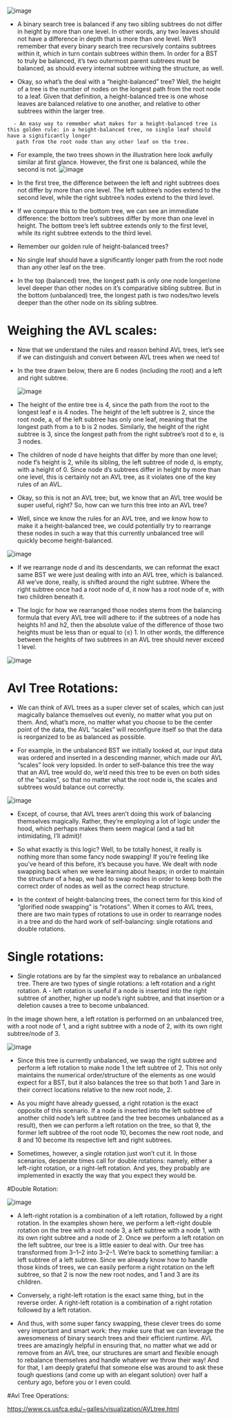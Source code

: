 ![image](https://github.com/user-attachments/assets/7934b4a9-9af6-4d3b-b792-996e68591e74)

- A binary search tree is balanced if any two sibling subtrees do not differ in height by more than one level. In other words, any two leaves should not have a 
  difference in depth that is more than one level. We’ll remember that every binary search tree recursively contains subtrees within it, which in turn contain 
  subtrees within them. In order for a BST to truly be balanced, it’s two outermost parent subtrees must be balanced, as should every internal subtree withing the 
  structure, as well.

- Okay, so what’s the deal with a “height-balanced” tree? Well, the height of a tree is the number of nodes on the longest path from the root node to a leaf. Given 
  that definition, a height-balanced tree is one whose leaves are balanced relative to one another, and relative to other subtrees within the larger tree.
```
  - An easy way to remember what makes for a height-balanced tree is this golden rule: in a height-balanced tree, no single leaf should have a significantly longer 
   path from the root node than any other leaf on the tree.
```

- For example, the two trees shown in the illustration here look awfully similar at first glance. However, the first one is balanced, while the second is not.
![image](https://github.com/user-attachments/assets/8d4667c6-d99e-43aa-b978-3c7295049bf9)

- In the first tree, the difference between the left and right subtrees does not differ by more than one level. The left subtree’s nodes extend to the second 
 level, while the right subtree’s nodes extend to the third level.

- If we compare this to the bottom tree, we can see an immediate difference: the bottom tree’s subtrees differ by more than one level in height. The bottom tree’s 
 left subtree extends only to the first level, while its right subtree extends to the third level.

- Remember our golden rule of height-balanced trees?

- No single leaf should have a significantly longer path from the root node than any other leaf on the tree.

- In the top (balanced) tree, the longest path is only one node longer/one level deeper than other nodes on it’s comparative sibling subtree. But in the bottom 
 (unbalanced) tree, the longest path is two nodes/two levels deeper than the other node on its sibling subtree.

# Weighing the AVL scales:

- Now that we understand the rules and reason behind AVL trees, let’s see if we can distinguish and convert between AVL trees when we need to!

- In the tree drawn below, there are 6 nodes (including the root) and a left and right subtree.

  ![image](https://github.com/user-attachments/assets/d1446a5d-7cc4-4fde-9246-05b65fd9af76)

- The height of the entire tree is 4, since the path from the root to the longest leaf e is 4 nodes. The height of the left subtree is 2, since the root node, a, 
 of the left subtree has only one leaf, meaning that the longest path from a to b is 2 nodes. Similarly, the height of the right subtree is 3, since the longest 
 path from the right subtree’s root d to e, is 3 nodes.

- The children of node d have heights that differ by more than one level; node f’s height is 2, while its sibling, the left subtree of node d, is empty, with a 
 height of 0. Since node d’s subtrees differ in height by more than one level, this is certainly not an AVL tree, as it violates one of the key rules of an AVL.

- Okay, so this is not an AVL tree; but, we know that an AVL tree would be super useful, right? So, how can we turn this tree into an AVL tree?

- Well, since we know the rules for an AVL tree, and we know how to make it a height-balanced tree, we could potentially try to rearrange these nodes in such a way 
 that this currently unbalanced tree will quickly become height-balanced.

![image](https://github.com/user-attachments/assets/13cb88dc-5be6-41b7-a974-b8ad7b21950a)

- If we rearrange node d and its descendants, we can reformat the exact same BST we were just dealing with into an AVL tree, which is balanced. All we’ve done, 
 really, is shifted around the right subtree. Where the right subtree once had a root node of d, it now has a root node of e, with two children beneath it.

- The logic for how we rearranged those nodes stems from the balancing formula that every AVL tree will adhere to: if the subtrees of a node has heights h1 and h2, 
 then the absolute value of the difference of those two heights must be less than or equal to (≤) 1. In other words, the difference between the heights of two 
 subtrees in an AVL tree should never exceed 1 level.

![image](https://github.com/user-attachments/assets/0f90a7a8-4599-4bf5-ae76-f1b829add058)

# Avl Tree Rotations:
- We can think of AVL trees as a super clever set of scales, which can just magically balance themselves out evenly, no matter what you put on them. And, what’s 
 more, no matter what you choose to be the center point of the data, the AVL “scales” will reconfigure itself so that the data is reorganized to be as balanced as 
 possible.

- For example, in the unbalanced BST we initially looked at, our input data was ordered and inserted in a descending manner, which made our AVL “scales” look very 
 lopsided. In order to self-balance this tree the way that an AVL tree would do, we’d need this tree to be even on both sides of the “scales”, so that no matter 
 what the root node is, the scales and subtrees would balance out correctly.

![image](https://github.com/user-attachments/assets/d327f1d2-9109-4147-9516-79c007d03b47)

- Except, of course, that AVL trees aren’t doing this work of balancing themselves magically. Rather, they’re employing a lot of logic under the hood, which 
 perhaps makes them seem magical (and a tad bit intimidating, I’ll admit)!

- So what exactly is this logic? Well, to be totally honest, it really is nothing more than some fancy node swapping! If you’re feeling like you’ve heard of this 
 before, it’s because you have. We dealt with node swapping back when we were learning about heaps; in order to maintain the structure of a heap, we had to swap 
 nodes in order to keep both the correct order of nodes as well as the correct heap structure.

- In the context of height-balancing trees, the correct term for this kind of “glorified node swapping” is “rotations”. When it comes to AVL trees, there are two 
 main types of rotations to use in order to rearrange nodes in a tree and do the hard work of self-balancing: single rotations and double rotations.

# Single rotations:
- Single rotations are by far the simplest way to rebalance an unbalanced tree. There are two types of single rotations: a left rotation and a right rotation. A - 
 left rotation is useful if a node is inserted into the right subtree of another, higher up node’s right subtree, and that insertion or a deletion causes a tree to 
 become unbalanced.

In the image shown here, a left rotation is performed on an unbalanced tree, with a root node of 1, and a right subtree with a node of 2, with its own right subtree/node of 3.

![image](https://github.com/user-attachments/assets/ac34dd4d-1e84-448c-9b9d-2b159a3e6e36)

- Since this tree is currently unbalanced, we swap the right subtree and perform a left rotation to make node 1 the left subtree of 2. This not only maintains the 
 numerical order/structure of the elements as one would expect for a BST, but it also balances the tree so that both 1 and 3are in their correct locations 
 relative to the new root node, 2.

- As you might have already guessed, a right rotation is the exact opposite of this scenario. If a node is inserted into the left subtree of another child node’s 
 left subtree (and the tree becomes unbalanced as a result), then we can perform a left rotation on the tree, so that 9, the former left subtree of the root node 
 10, becomes the new root node, and 8 and 10 become its respective left and right subtrees.

- Sometimes, however, a single rotation just won’t cut it. In those scenarios, desperate times call for double rotations: namely, either a left-right rotation, or 
 a right-left rotation. And yes, they probably are implemented in exactly the way that you expect they would be.

#Double Rotation:

![image](https://github.com/user-attachments/assets/3e61525a-20e9-442d-8f9e-45d6a231c10f)

- A left-right rotation is a combination of a left rotation, followed by a right rotation. In the examples shown here, we perform a left-right double rotation on 
 the tree with a root node 3, a left subtree with a node 1, with its own right subtree and a node of 2. Once we perform a left rotation on the left subtree, our 
 tree is a little easier to deal with. Our tree has transformed from 3–1–2 into 3–2–1. We’re back to something familiar: a left subtree of a left subtree. Since 
 we already know how to handle those kinds of trees, we can easily perform a right rotation on the left subtree, so that 2 is now the new root nodes, and 1 and 3 
 are its children.

- Conversely, a right-left rotation is the exact same thing, but in the reverse order. A right-left rotation is a combination of a right rotation followed by a 
 left rotation.

- And thus, with some super fancy swapping, these clever trees do some very important and smart work: they make sure that we can leverage the awesomeness of 
 binary search trees and their efficient runtime. AVL trees are amazingly helpful in ensuring that, no matter what we add or remove from an AVL tree, our 
 structures are smart and flexible enough to rebalance themselves and handle whatever we throw their way! And for that, I am deeply grateful that someone else was 
 around to ask these tough questions (and come up with an elegant solution) over half a century ago, before you or I even could.

#Avl Tree Operations:

https://www.cs.usfca.edu/~galles/visualization/AVLtree.html


